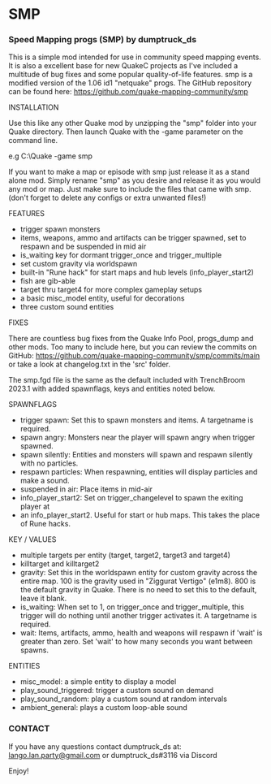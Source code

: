 # SMP

### Speed Mapping progs (SMP) by dumptruck_ds

This is a simple mod intended for use in community speed mapping events. It is
also a excellent base for new QuakeC projects as I've included a multitude of
bug fixes and some popular quality-of-life features. smp is a modified version
of the 1.06 id1 "netquake" progs. The GitHub repository can be found here:
https://github.com/quake-mapping-community/smp

INSTALLATION

Use this like any other Quake mod by unzipping the "smp" folder into your Quake
directory. Then launch Quake with the -game parameter on the command line.

e.g C:\Quake -game smp

If you want to make a map or episode with smp just release it as a stand alone
mod. Simply rename "smp" as you desire and release it as you would any mod or
map. Just make sure to include the files that came with smp. (don't forget to
delete any configs or extra unwanted files!)

FEATURES

* trigger spawn monsters
* items, weapons, ammo and artifacts can be trigger spawned, set to respawn and
  be suspended in mid air
* is_waiting key for dormant trigger_once and trigger_multiple
* set custom gravity via worldspawn
* built-in "Rune hack" for start maps and hub levels (info_player_start2)
* fish are gib-able
* target thru target4 for more complex gameplay setups
* a basic misc_model entity, useful for decorations
* three custom sound entities

FIXES

There are countless bug fixes from the Quake Info Pool, progs_dump and other
mods. Too many to include here, but you can review the commits on GitHub:
https://github.com/quake-mapping-community/smp/commits/main or take a look at
changelog.txt in the 'src' folder.

The smp.fgd file is the same as the default included with TrenchBroom 2023.1
with added spawnflags, keys and entities noted below.

SPAWNFLAGS

* trigger spawn: Set this to spawn monsters and items. A targetname is required.
* spawn angry: Monsters near the player will spawn angry when trigger spawned.
* spawn silently: Entities and monsters will spawn and respawn silently with no
  particles.
* respawn particles: When respawning, entities will display particles and make
  a sound.
* suspended in air: Place items in mid-air
* info_player_start2: Set on trigger_changelevel to spawn the exiting player at
* an info_player_start2. Useful for start or hub maps. This takes the place of
  Rune hacks.

KEY / VALUES

* multiple targets per entity (target, target2, target3 and target4)
* killtarget and killtarget2
* gravity: Set this in the worldspawn entity for custom gravity across the entire
  map. 100 is the gravity used in "Ziggurat Vertigo" (e1m8). 800 is the default
  gravity in Quake. There is no need to set this to the default, leave it blank.
* is_waiting: When set to 1, on trigger_once and trigger_multiple, this trigger
  will do nothing until another trigger activates it. A targetname is required.
* wait: Items, artifacts, ammo, health and weapons will respawn if 'wait' is
  greater than zero. Set 'wait' to how many seconds you want between spawns.

ENTITIES

* misc_model: a simple entity to display a model
* play_sound_triggered: trigger a custom sound on demand
* play_sound_random: play a custom sound at random intervals
* ambient_general: plays a custom loop-able sound

### CONTACT

 If you have any questions contact dumptruck_ds at:
 lango.lan.party@gmail.com or dumptruck_ds#3116 via Discord

 Enjoy!
